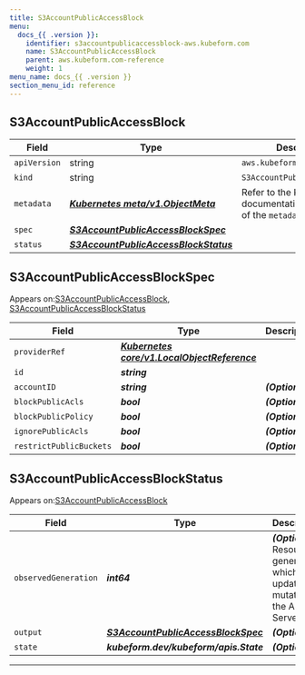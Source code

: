 ```yaml
---
title: S3AccountPublicAccessBlock
menu:
  docs_{{ .version }}:
    identifier: s3accountpublicaccessblock-aws.kubeform.com
    name: S3AccountPublicAccessBlock
    parent: aws.kubeform.com-reference
    weight: 1
menu_name: docs_{{ .version }}
section_menu_id: reference
---
```


## S3AccountPublicAccessBlock
| Field | Type | Description |
| ------ | ----- | ----------- |
| `apiVersion` | string | `aws.kubeform.com/v1alpha1` |
|    `kind` | string | `S3AccountPublicAccessBlock` |
| `metadata` | ***[Kubernetes meta/v1.ObjectMeta](https://kubernetes.io/docs/reference/generated/kubernetes-api/v1.13/#objectmeta-v1-meta)***|Refer to the Kubernetes API documentation for the fields of the `metadata` field.|
| `spec` | ***[S3AccountPublicAccessBlockSpec](#S3AccountPublicAccessBlockSpec)***||
| `status` | ***[S3AccountPublicAccessBlockStatus](#S3AccountPublicAccessBlockStatus)***||
## S3AccountPublicAccessBlockSpec

Appears on:[S3AccountPublicAccessBlock](#S3AccountPublicAccessBlock), [S3AccountPublicAccessBlockStatus](#S3AccountPublicAccessBlockStatus)

| Field | Type | Description |
| ------ | ----- | ----------- |
| `providerRef` | ***[Kubernetes core/v1.LocalObjectReference](https://kubernetes.io/docs/reference/generated/kubernetes-api/v1.13/#localobjectreference-v1-core)***||
| `id` | ***string***||
| `accountID` | ***string***| ***(Optional)*** |
| `blockPublicAcls` | ***bool***| ***(Optional)*** |
| `blockPublicPolicy` | ***bool***| ***(Optional)*** |
| `ignorePublicAcls` | ***bool***| ***(Optional)*** |
| `restrictPublicBuckets` | ***bool***| ***(Optional)*** |
## S3AccountPublicAccessBlockStatus

Appears on:[S3AccountPublicAccessBlock](#S3AccountPublicAccessBlock)

| Field | Type | Description |
| ------ | ----- | ----------- |
| `observedGeneration` | ***int64***| ***(Optional)*** Resource generation, which is updated on mutation by the API Server.|
| `output` | ***[S3AccountPublicAccessBlockSpec](#S3AccountPublicAccessBlockSpec)***| ***(Optional)*** |
| `state` | ***kubeform.dev/kubeform/apis.State***| ***(Optional)*** |
---
